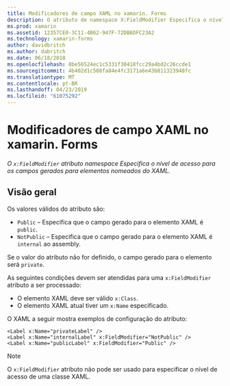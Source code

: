 ```yaml
---
title: Modificadores de campo XAML no xamarin. Forms
description: O atributo de namespace X:FieldModifier Especifica o nível de acesso para os campos gerados para elementos nomeados do XAML.
ms.prod: xamarin
ms.assetid: 12357CE0-3C11-4B62-947F-72DB6DFC23A2
ms.technology: xamarin-forms
author: davidbritch
ms.author: dabritch
ms.date: 06/18/2018
ms.openlocfilehash: 8be56524ec1c5331f30418fcc29a4bd2c26ccde1
ms.sourcegitcommit: 4b402d1c508fa84e4fc3171a6e43b811323948fc
ms.translationtype: MT
ms.contentlocale: pt-BR
ms.lasthandoff: 04/23/2019
ms.locfileid: "61075292"
---
```

# <a name="xaml-field-modifiers-in-xamarinforms"></a>Modificadores de campo XAML no xamarin. Forms

_O `x:FieldModifier` atributo namespace Especifica o nível de acesso para os campos gerados para elementos nomeados do XAML._

## <a name="overview"></a>Visão geral

Os valores válidos do atributo são:

- `Public` – Especifica que o campo gerado para o elemento XAML é `public`.
- `NotPublic` – Especifica que o campo gerado para o elemento XAML é `internal` ao assembly.

Se o valor do atributo não for definido, o campo gerado para o elemento será `private`.

As seguintes condições devem ser atendidas para uma `x:FieldModifier` atributo a ser processado:

- O elemento XAML deve ser válido `x:Class`.
- O elemento XAML atual tiver um `x:Name` especificado.

O XAML a seguir mostra exemplos de configuração do atributo:

```xaml
<Label x:Name="privateLabel" />
<Label x:Name="internalLabel" x:FieldModifier="NotPublic" />
<Label x:Name="publicLabel" x:FieldModifier="Public" />
```

> [!NOTE]
> O `x:FieldModifier` atributo não pode ser usado para especificar o nível de acesso de uma classe XAML.

